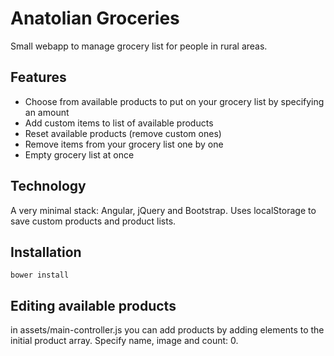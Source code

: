 # Anatolian Groceries
Small webapp to manage grocery list for people in rural areas.

## Features
- Choose from available products to put on your grocery list by specifying an amount
- Add custom items to list of available products
- Reset available products (remove custom ones)
- Remove items from your grocery list one by one
- Empty grocery list at once

## Technology
A very minimal stack: Angular, jQuery and Bootstrap. Uses localStorage to save custom products and product lists.


## Installation

    bower install

## Editing available products
in assets/main-controller.js you can add products by adding elements to the initial product array. Specify name, image and count: 0.
